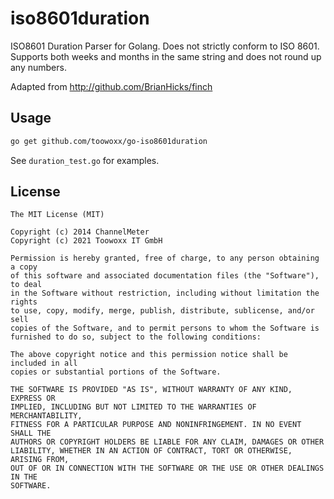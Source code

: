 iso8601duration
===============

ISO8601 Duration Parser for Golang.
Does not strictly conform to ISO 8601.
Supports both weeks and months in the same string and does not round up any numbers.

Adapted from http://github.com/BrianHicks/finch

## Usage

```sh
go get github.com/toowoxx/go-iso8601duration
```

See `duration_test.go` for examples.

## License

```
The MIT License (MIT)

Copyright (c) 2014 ChannelMeter
Copyright (c) 2021 Toowoxx IT GmbH

Permission is hereby granted, free of charge, to any person obtaining a copy
of this software and associated documentation files (the "Software"), to deal
in the Software without restriction, including without limitation the rights
to use, copy, modify, merge, publish, distribute, sublicense, and/or sell
copies of the Software, and to permit persons to whom the Software is
furnished to do so, subject to the following conditions:

The above copyright notice and this permission notice shall be included in all
copies or substantial portions of the Software.

THE SOFTWARE IS PROVIDED "AS IS", WITHOUT WARRANTY OF ANY KIND, EXPRESS OR
IMPLIED, INCLUDING BUT NOT LIMITED TO THE WARRANTIES OF MERCHANTABILITY,
FITNESS FOR A PARTICULAR PURPOSE AND NONINFRINGEMENT. IN NO EVENT SHALL THE
AUTHORS OR COPYRIGHT HOLDERS BE LIABLE FOR ANY CLAIM, DAMAGES OR OTHER
LIABILITY, WHETHER IN AN ACTION OF CONTRACT, TORT OR OTHERWISE, ARISING FROM,
OUT OF OR IN CONNECTION WITH THE SOFTWARE OR THE USE OR OTHER DEALINGS IN THE
SOFTWARE.
```


